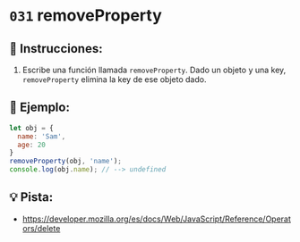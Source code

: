 # `031` removeProperty

## 📝 Instrucciones:

1. Escribe una función llamada `removeProperty`. Dado un objeto y una key, `removeProperty` elimina la key de ese objeto dado.

## 📎 Ejemplo:

```Javascript
let obj = {
  name: 'Sam',
  age: 20
}
removeProperty(obj, 'name');
console.log(obj.name); // --> undefined
```

## 💡 Pista:
+ https://developer.mozilla.org/es/docs/Web/JavaScript/Reference/Operators/delete
